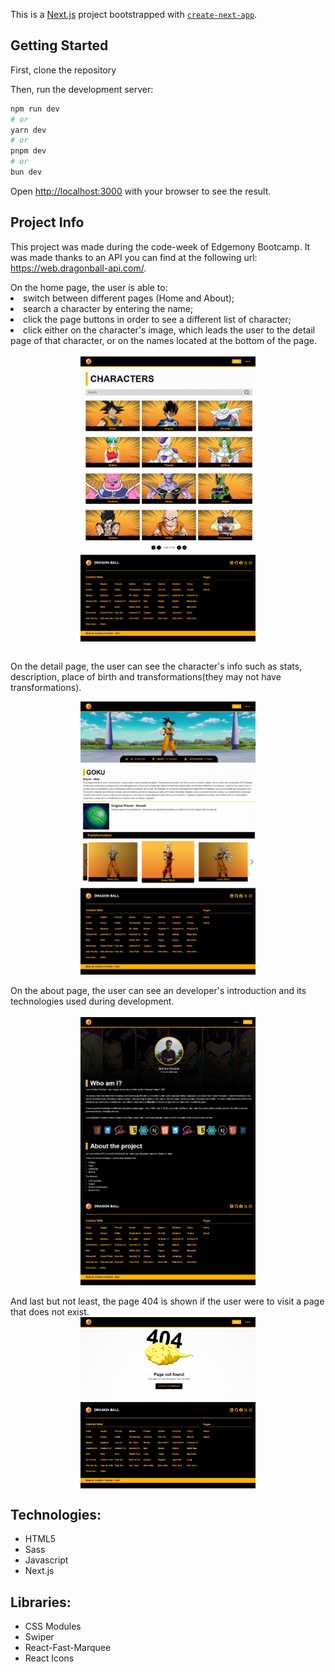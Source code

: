 This is a [Next.js](https://nextjs.org/) project bootstrapped with [`create-next-app`](https://github.com/vercel/next.js/tree/canary/packages/create-next-app).

## Getting Started

First, clone the repository

Then, run the development server:

```bash
npm run dev
# or
yarn dev
# or
pnpm dev
# or
bun dev
```

Open [http://localhost:3000](http://localhost:3000) with your browser to see the result.

## Project Info

This project was made during the code-week of Edgemony Bootcamp.
It was made thanks to an API you can find at the following url: https://web.dragonball-api.com/.

<body>
On the home page, the user is able to:
<li>switch between different pages (Home and About);</li>
<li>
search a character by entering the name;
</li>
<li>
click the page buttons in order to see a different list of character;
</li>
<li>
click either on the character's image, which leads the user to the detail page of that character, or on the names located at the bottom of the page.
</li>
<br>
<div style='display: flex; justify-content: center' >
<img src='./public/images/screenshot-homepage.jpeg' width='280' />
</div>
<br>

On the detail page, the user can see the character's info such as stats, description, place of birth and transformations(they may not have transformations).

<div style='display: flex; justify-content: center' >
<img src='./public/images/screenshot-detailpage.jpeg' width='280'/>
</div>
<br>
On the about page, the user can see an developer's introduction and its technologies used during development.
<br>
<br>

<div style='display: flex; justify-content: center' >
<img src='./public/images/screenshot-aboutpage.jpeg' width='280'>
</div>
<br>
And last but not least, the page 404 is shown if the user were to visit a page that does not exist.
<br>
<div style='display: flex; justify-content: center'  >
<img src='./public/images/screenshot-404.jpeg' width='280'>
</div>

##

<h2>Technologies:</h2>
<ul>
<li>HTML5</li>
<li>Sass</li>
<li>Javascript</li>
<li>Next.js</li>
</ul>
<h2>Libraries:</h2>
<ul>
<li>CSS Modules</li>
<li>Swiper</li>
<li>React-Fast-Marquee</li>
<li>React Icons</li>
</ul>
</body>
